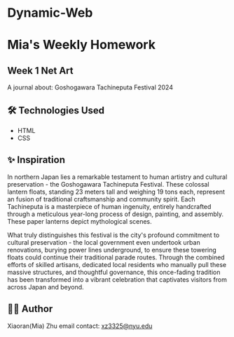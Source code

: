 # Dynamic-Web

# Mia's Weekly Homework

## Week 1 Net Art
A journal about: Goshogawara Tachineputa Festival 2024

## 🛠️ Technologies Used
- HTML
- CSS

## ✨ Inspiration
In northern Japan lies a remarkable testament to human artistry and cultural preservation - the Goshogawara Tachineputa Festival. These colossal lantern floats, standing 23 meters tall and weighing 19 tons each, represent an fusion of traditional craftsmanship and community spirit. Each Tachineputa is a masterpiece of human ingenuity, entirely handcrafted through a meticulous year-long process of design, painting, and assembly. These paper lanterns depict mythological scenes. 

What truly distinguishes this festival is the city's profound commitment to cultural preservation - the local government even undertook urban renovations, burying power lines underground, to ensure these towering floats could continue their traditional parade routes. Through the combined efforts of skilled artisans, dedicated local residents who manually pull these massive structures, and thoughtful governance, this once-fading tradition has been transformed into a vibrant celebration that captivates visitors from across Japan and beyond. 

## 👨‍💻 Author
Xiaoran(Mia) Zhu
email contact: xz3325@nyu.edu
